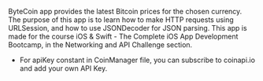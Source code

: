 
ByteCoin app provides the latest Bitcoin prices for the chosen currency. 
The purpose of this app is to learn how to make HTTP requests using URLSession, and how to use JSONDecoder for JSON parsing. 
This app is made for the course iOS & Swift - The Complete iOS App Development Bootcamp, in the Networking and API Challenge section.
- For apiKey constant in CoinManager file, you can subscribe to coinapi.io and add your own API Key. 


